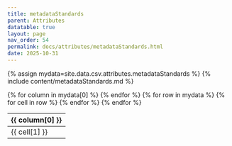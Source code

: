 ```yaml
---
title: metadataStandards
parent: Attributes
datatable: true
layout: page
nav_order: 54
permalink: docs/attributes/metadataStandards.html
date: 2025-10-31
---
```

{% assign mydata=site.data.csv.attributes.metadataStandards %}
{% include content/metadataStandards.md %}
<table id="myTable" class="display" style="width:100%">
    <thead>
    {% for column in mydata[0] %}
        <th>{{ column[0] }}</th>
    {% endfor %}
    </thead>
    <tbody>
    {% for row in mydata %}
        <tr>
        {% for cell in row %}
            <td>{{ cell[1] }}</td>
        {% endfor %}
        </tr>
    {% endfor %}
    </tbody>
</table>
<script type="text/javascript">
  $(document).ready(function () {
    $('#myTable').DataTable({
      responsive: true,
      deferRender: false,
      paging: false,
      order: [],
    });
  });
</script>
